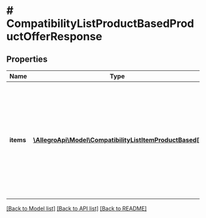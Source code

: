 # # CompatibilityListProductBasedProductOfferResponse

## Properties

Name | Type | Description | Notes
------------ | ------------- | ------------- | -------------
**items** | [**\AllegroApi\Model\CompatibilityListItemProductBased[]**](CompatibilityListItemProductBased.md) | Text representation of the compatibility list items. Provided for informational purposes only - ignored when creating (Post) or updating (Put) compatibility list in the offer. | [optional]

[[Back to Model list]](../../README.md#models) [[Back to API list]](../../README.md#endpoints) [[Back to README]](../../README.md)
